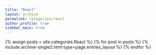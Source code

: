 ```yaml
---
title: "React"
layout: archive
permalink: categories/react
author_profile: true
sidebar_main: true
---
```



{% assign posts = site.categories.React %}
{% for post in posts %} {% include archive-single2.html type=page.entries_layout %} {% endfor %}